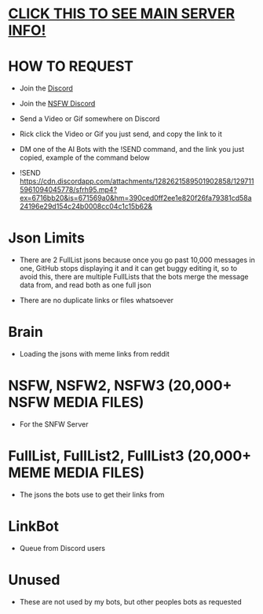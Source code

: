 # [CLICK THIS TO SEE MAIN SERVER INFO!](https://github.com/ToastedNub/Servers-that-I-manage)

# HOW TO REQUEST
 - Join the [Discord](https://discord.gg/n44zjAr6RV)
 - Join the [NSFW Discord](https://discord.gg/qAupaGXRYt)

 - Send a Video or Gif somewhere on Discord

 - Rick click the Video or Gif you just send, and copy the link to it

 - DM one of the AI Bots with the !SEND command, and the link you just copied, example of the command below

 - !SEND https://cdn.discordapp.com/attachments/1282621589501902858/1297115961094045778/sfrh95.mp4?ex=6716bb20&is=671569a0&hm=390ced0ff2ee1e820f26fa79381cd58a24196e29d154c24b0008cc04c1c15b62&

# Json Limits
 - There are 2 FullList jsons because once you go past 10,000 messages in one, GitHub stops displaying it and it can get buggy editing it, so to avoid this, there are multiple FullLists that the bots merge the message data from, and read both as one full json

 - There are no duplicate links or files whatsoever

# Brain
 - Loading the jsons with meme links from reddit

# NSFW, NSFW2, NSFW3 (20,000+ NSFW MEDIA FILES)
 - For the SNFW Server

# FullList, FullList2, FullList3 (20,000+ MEME MEDIA FILES)
 - The jsons the bots use to get their links from

# LinkBot
 - Queue from Discord users

# Unused
 - These are not used by my bots, but other peoples bots as requested
